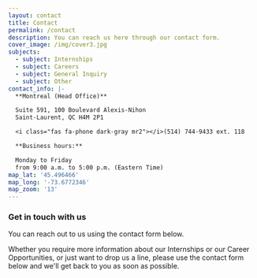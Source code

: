 ```yaml
---
layout: contact
title: Contact
permalink: /contact
description: You can reach us here through our contact form.
cover_image: /img/cover3.jpg
subjects:
  - subject: Internships
  - subject: Careers
  - subject: General Inquiry
  - subject: Other
contact_info: |-
  **Montreal (Head Office)**

  Suite 591, 100 Boulevard Alexis-Nihon  
  Saint-Laurent, QC H4M 2P1

  <i class="fas fa-phone dark-gray mr2"></i>(514) 744-9433 ext. 118  

  **Business hours:**

  Monday to Friday  
  from 9:00 a.m. to 5:00 p.m. (Eastern Time)
map_lat: '45.496466'
map_long: '-73.6772346'
map_zoom: '13'
---
```

### Get in touch with us

You can reach out to us using the contact form below.

Whether you require more information about our Internships or our Career Opportunities, or just want to drop us a line, please use the contact form below and we'll get back to you as soon as possible.
